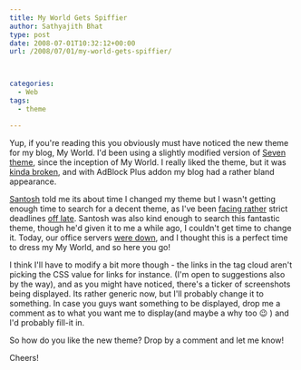 ```yaml
---
title: My World Gets Spiffier
author: Sathyajith Bhat
type: post
date: 2008-07-01T10:32:12+00:00
url: /2008/07/01/my-world-gets-spiffier/



categories:
  - Web
tags:
  - theme

---
```

Yup, if you're reading this you obviously must have noticed the new theme for my blog, My World. I'd been using a slightly modified version of [Seven theme][1], since the inception of My World. I really liked the theme, but it was [kinda broken][2], and with AdBlock Plus addon my blog had a rather bland appearance.

[Santosh][3] told me its about time I changed my theme but I wasn't getting enough time to search for a decent theme, as I've been [facing rather][4] strict deadlines [off late][5]. Santosh was also kind enough to search this fantastic theme, though he'd given it to me a while ago, I couldn't get time to change it. Today, our office servers [were down][6], and I thought this is a perfect time to dress my My World, and so here you go!

I think I'll have to modify a bit more though - the links in the tag cloud aren't picking the CSS value for links for instance. (I'm open to suggestions also by the way), and as you might have noticed, there's a ticker of screenshots being displayed. Its rather generic now, but I'll probably change it to something. In case you guys want something to be displayed, drop me a comment as to what you want me to display(and maybe a why too 😉 ) and I'd probably fill-it in.

So how do you like the new theme? Drop by a comment and let me know!

Cheers!

 [1]: https://www.wpthemesfree.com/view.php?theme_id=1908
 [2]: https://i31.tinypic.com/2hx0fb9.jpg
 [3]: https://santoshgs.com/
 [4]: https://twitter.com/SathyaBhat/statuses/846979118
 [5]: https://twitter.com/SathyaBhat/statuses/847545611
 [6]: https://twitter.com/SathyaBhat/statuses/847411568
